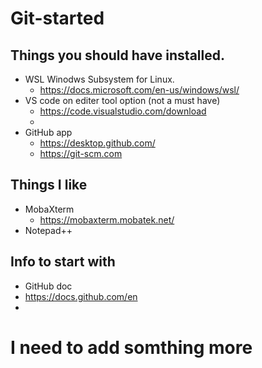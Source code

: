 # Git-started
## Things you should have installed. 
 * WSL Winodws Subsystem for Linux.
   * https://docs.microsoft.com/en-us/windows/wsl/
 * VS code on editer tool option (not a must have) 
   * https://code.visualstudio.com/download
   * 
 * GitHub app
   * https://desktop.github.com/
   * https://git-scm.com
## Things I like 
 * MobaXterm 
   * https://mobaxterm.mobatek.net/
 * Notepad++
## Info to start with 
* GitHub doc
 * https://docs.github.com/en
*
# I need to add somthing more  
